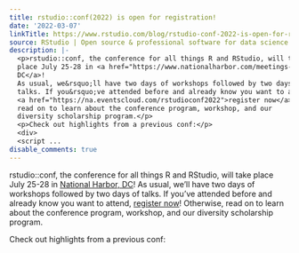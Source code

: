 ```yaml
---
title: rstudio::conf(2022) is open for registration!
date: '2022-03-07'
linkTitle: https://www.rstudio.com/blog/rstudio-conf-2022-is-open-for-registration/
source: RStudio | Open source & professional software for data science teams on RStudio
description: |-
  <p>rstudio::conf, the conference for all things R and RStudio, will take
  place July 25-28 in <a href="https://www.nationalharbor.com/meetings-groups/event-spaces/gaylord-national/">National Harbor,
  DC</a>!
  As usual, we&rsquo;ll have two days of workshops followed by two days of
  talks. If you&rsquo;ve attended before and already know you want to attend,
  <a href="https://na.eventscloud.com/rstudioconf2022">register now</a>! Otherwise,
  read on to learn about the conference program, workshop, and our
  diversity scholarship program.</p>
  <p>Check out highlights from a previous conf:</p>
  <div>
  <script ...
disable_comments: true
---
```

<p>rstudio::conf, the conference for all things R and RStudio, will take
place July 25-28 in <a href="https://www.nationalharbor.com/meetings-groups/event-spaces/gaylord-national/">National Harbor,
DC</a>!
As usual, we&rsquo;ll have two days of workshops followed by two days of
talks. If you&rsquo;ve attended before and already know you want to attend,
<a href="https://na.eventscloud.com/rstudioconf2022">register now</a>! Otherwise,
read on to learn about the conference program, workshop, and our
diversity scholarship program.</p>
<p>Check out highlights from a previous conf:</p>
<div>
<script ...